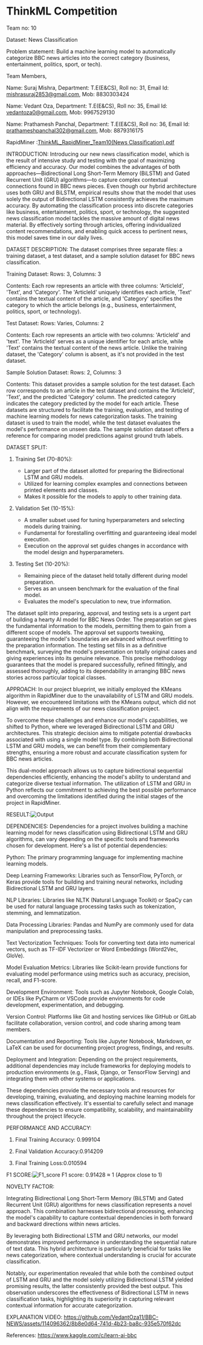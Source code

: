 # ThinkML Competition

Team no: 10


Dataset: News Classification

Problem statement: Build a machine learning model to automatically categorize BBC news articles into the correct category (business, entertainment, politics, sport, or tech).


Team Members,

Name: Suraj Mishra,
Department: T.E(E&CS),
Roll no: 31,
Email Id: mishrasuraj2853@gmail.com,
Mob: 8830303424

Name: Vedant Oza,
Department: T.E(E&CS),
Roll no: 35,
Email Id: vedantoza0@gmail.com,
Mob: 9967529130

Name: Prathamesh Panchal,
Department: T.E(E&CS),
Roll no: 36,
Email Id: prathameshpanchal302@gmail.com,
Mob: 8879316175

RapidMiner :[ThinkML_RapidMiner_Team10(News Classification).pdf](https://github.com/VedantOza11/BBC-NEWS/files/14232295/ThinkML_RapidMiner_Team10.News.Classification.pdf)


INTRODUCTION:
Introducing our new news classification model, which is the result of intensive study and testing with the goal of maximizing efficiency and accuracy. Our model combines the advantages of both approaches—Bidirectional Long Short-Term Memory (BiLSTM) and Gated Recurrent Unit (GRU) algorithms—to capture complex contextual connections found in BBC news pieces. Even though our hybrid architecture uses both GRU and BiLSTM, empirical results show that the model that uses solely the output of Bidirectional LSTM consistently achieves the maximum accuracy. By automating the classification process into discrete categories like business, entertainment, politics, sport, or technology, the suggested news classification model tackles the massive amount of digital news material. By effectively sorting through articles, offering individualized content recommendations, and enabling quick access to pertinent news, this model saves time in our daily lives.

DATASET DESCRIPTION:
The dataset comprises three separate files: a training dataset, a test dataset, and a sample solution dataset for BBC news classification.

Training Dataset:
Rows: 3,
Columns: 3

Contents: Each row represents an article with three columns: 'ArticleId', 'Text', and 'Category'. The 'ArticleId' uniquely identifies each article, 'Text' contains the textual content of the article, and 'Category' specifies the category to which the article belongs (e.g., business, entertainment, politics, sport, or technology).

Test Dataset:
Rows: Varies,
Columns: 2

Contents: Each row represents an article with two columns: 'ArticleId' and 'text'. The 'ArticleId' serves as a unique identifier for each article, while 'Text' contains the textual content of the news article. Unlike the training dataset, the 'Category' column is absent, as it's not provided in the test dataset.

Sample Solution Dataset:
Rows: 2,
Columns: 3

Contents: This dataset provides a sample solution for the test dataset. Each row corresponds to an article in the test dataset and contains the 'ArticleId', 'Text', and the predicted 'Category' column. The predicted category indicates the category predicted by the model for each article.
These datasets are structured to facilitate the training, evaluation, and testing of machine learning models for news categorization tasks. The training dataset is used to train the model, while the test dataset evaluates the model's performance on unseen data. The sample solution dataset offers a reference for comparing model predictions against ground truth labels.

DATASET SPLIT:
1. Training Set (70-80%):
   - Larger part of the dataset allotted for preparing the Bidirectional LSTM and GRU models.
   - Utilized for learning complex examples and connections between printed elements and classes.
   - Makes it possible for the models to apply to other training data.

2. Validation Set (10-15%):
   - A smaller subset used for tuning hyperparameters and selecting models during training.
   - Fundamental for forestalling overfitting and guaranteeing ideal model execution.
   - Execution on the approval set guides changes in accordance with the model design and hyperparameters.

3. Testing Set (10-20%):
   - Remaining piece of the dataset held totally different during model preparation.
   - Serves as an unseen benchmark for the evaluation of the final model.
   - Evaluates the model's speculation to new, true information.

The dataset split into preparing, approval, and testing sets is a urgent part of building a hearty AI model for BBC News Order. The preparation set gives the fundamental information to the models, permitting them to gain from a different scope of models. The approval set supports tweaking, guaranteeing the model's boundaries are advanced without overfitting to the preparation information. The testing set fills in as a definitive benchmark, surveying the model's presentation on totally original cases and giving experiences into its genuine relevance. This precise methodology guarantees that the model is prepared successfully, refined fittingly, and assessed thoroughly, adding to its dependability in arranging BBC news stories across particular topical classes.

APPROACH:
In our project blueprint, we initially employed the KMeans algorithm in RapidMiner due to the unavailability of LSTM and GRU models. However, we encountered limitations with the KMeans output, which did not align with the requirements of our news classification project.

To overcome these challenges and enhance our model's capabilities, we shifted to Python, where we leveraged Bidirectional LSTM and GRU architectures. This strategic decision aims to mitigate potential drawbacks associated with using a single model type. By combining both Bidirectional LSTM and GRU models, we can benefit from their complementary strengths, ensuring a more robust and accurate classification system for BBC news articles.

This dual-model approach allows us to capture bidirectional sequential dependencies efficiently, enhancing the model's ability to understand and categorize diverse textual information. The utilization of LSTM and GRU in Python reflects our commitment to achieving the best possible performance and overcoming the limitations identified during the initial stages of the project in RapidMiner.


RESEULT:![Output](https://github.com/VedantOza11/BBC-NEWS/assets/114096362/ced2571f-82ab-4ac7-8272-a5d42c3a5f55)

DEPENDENCIES: Dependencies for a project involves building a machine learning model for news classification using Bidirectional LSTM and GRU algorithms, can vary depending on the specific tools and frameworks chosen for development. Here's a list of potential dependencies:

Python: The primary programming language for implementing machine learning models.

Deep Learning Frameworks: Libraries such as TensorFlow, PyTorch, or Keras provide tools for building and training neural networks, including Bidirectional LSTM and GRU layers.

NLP Libraries: Libraries like NLTK (Natural Language Toolkit) or SpaCy can be used for natural language processing tasks such as tokenization, stemming, and lemmatization.

Data Processing Libraries: Pandas and NumPy are commonly used for data manipulation and preprocessing tasks.

Text Vectorization Techniques: Tools for converting text data into numerical vectors, such as TF-IDF Vectorizer or Word Embeddings (Word2Vec, GloVe).

Model Evaluation Metrics: Libraries like Scikit-learn provide functions for evaluating model performance using metrics such as accuracy, precision, recall, and F1-score.

Development Environment: Tools such as Jupyter Notebook, Google Colab, or IDEs like PyCharm or VSCode provide environments for code development, experimentation, and debugging.

Version Control: Platforms like Git and hosting services like GitHub or GitLab facilitate collaboration, version control, and code sharing among team members.

Documentation and Reporting: Tools like Jupyter Notebook, Markdown, or LaTeX can be used for documenting project progress, findings, and results.

Deployment and Integration: Depending on the project requirements, additional dependencies may include frameworks for deploying models to production environments (e.g., Flask, Django, or TensorFlow Serving) and integrating them with other systems or applications.

These dependencies provide the necessary tools and resources for developing, training, evaluating, and deploying machine learning models for news classification effectively. It's essential to carefully select and manage these dependencies to ensure compatibility, scalability, and maintainability throughout the project lifecycle.

PERFORMANCE AND ACCURACY:

1. Final Training Accuracy: 0.999104

2. Final Validation Accuracy:0.914209

3. Final Training Loss:0.010594

F1 SCORE:![F1_score](https://github.com/VedantOza11/BBC-NEWS/assets/114096362/c5eec459-3533-42c2-8ed2-f2fe3d500093)
F1 score: 0.91428 ≈ 1 (Approx close to 1)


NOVELTY FACTOR:

Integrating Bidirectional Long Short-Term Memory (BiLSTM) and Gated Recurrent Unit (GRU) algorithms for news classification represents a novel approach. This combination harnesses bidirectional processing, enhancing the model's capability to capture contextual dependencies in both forward and backward directions within news articles.

By leveraging both Bidirectional LSTM and GRU networks, our model demonstrates improved performance in understanding the sequential nature of text data. This hybrid architecture is particularly beneficial for tasks like news categorization, where contextual understanding is crucial for accurate classification.

Notably, our experimentation revealed that while both the combined output of LSTM and GRU and the model solely utilizing Bidirectional LSTM yielded promising results, the latter consistently provided the best output. This observation underscores the effectiveness of Bidirectional LSTM in news classification tasks, highlighting its superiority in capturing relevant contextual information for accurate categorization.


EXPLANATION VIDEO: https://github.com/VedantOza11/BBC-NEWS/assets/114096362/8b8e0d64-741d-4b23-ba8c-935e570f62dc

References: https://www.kaggle.com/c/learn-ai-bbc
